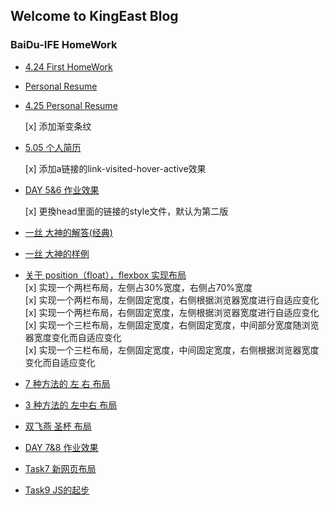 ## Welcome to KingEast Blog  

### BaiDu-IFE HomeWork  

- [4.24 First HomeWork](https://colabearwd.github.io/4-24.html)

- [Personal Resume](https://colabearwd.github.io/personal-resume.html)

- [4.25 Personal Resume](https://colabearwd.github.io/person.html)

  [x] 添加渐变条纹

- [5.05 个人简历](https://colabearwd.github.io/person505.html)

  [x] 添加a链接的link-visited-hover-active效果

- [DAY 5&6 作业效果](https://colabearwd.github.io/person.html)

  [x] 更換head里面的链接的style文件，默认为第二版

- [一丝 大神的解答(经典)](https://www.zhihu.com/question/19915431)
- [一丝 大神的样例](http://www.iyunlu.com/demo/enclosing-float-and-clearing-float/index.html)

- [关于 position（float），flexbox 实现布局](https://colabearwd.github.io/layout-demo/)     
  [x] 实现一个两栏布局，左侧占30%宽度，右侧占70%宽度    
  [x] 实现一个两栏布局，左侧固定宽度，右侧根据浏览器宽度进行自适应变化   
  [x] 实现一个两栏布局，右侧固定宽度，左侧根据浏览器宽度进行自适应变化      
  [x] 实现一个三栏布局，左侧固定宽度，右侧固定宽度，中间部分宽度随浏览器宽度变化而自适应变化    
  [x] 实现一个三栏布局，左侧固定宽度，中间固定宽度，右侧根据浏览器宽度变化而自适应变化    

- [7 种方法的 左  右 布局](https://colabearwd.github.io/7-method-LR-layout/)
- [3 种方法的 左中右 布局](https://colabearwd.github.io/3-method-LCR-layout/)
- [双飞燕 圣杯 布局](https://colabearwd.github.io/task_6_78/holy-layout.html)
- [DAY 7&8 作业效果](https://colabearwd.github.io/task_6_78/index.html)

- [Task7 新网页布局](https://colabearwd.github.io/task_7_911/index.html)

- [Task9 JS的起步](https://colabearwd.github.io/task_9_16/index.html)
